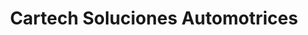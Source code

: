 ---
title: "Cartech Soluciones Automotrices"
url: /san-vicente/cartech-soluciones-automotrices/
shop: reparación de automóviles
---